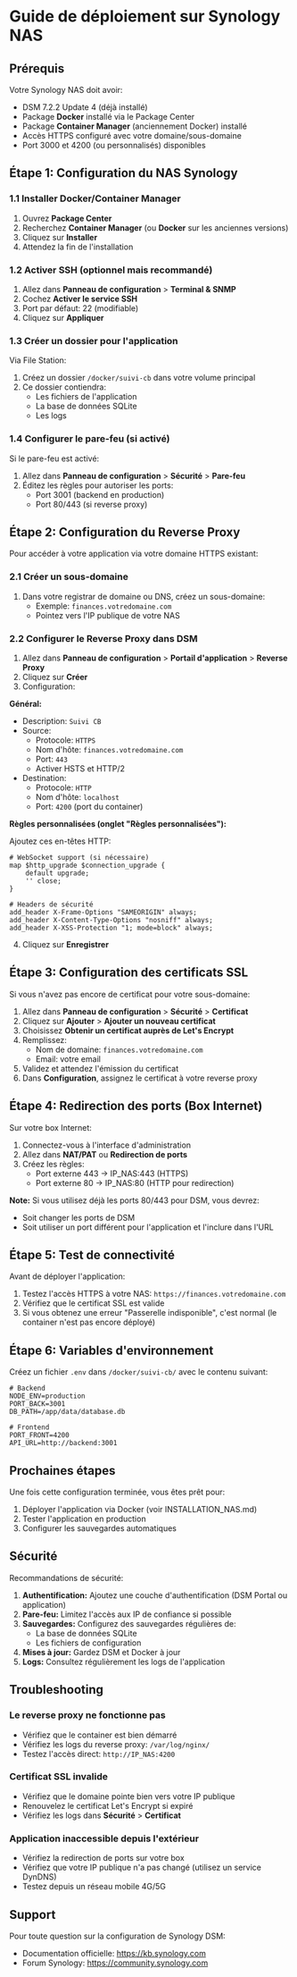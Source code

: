 # Guide de déploiement sur Synology NAS

## Prérequis

Votre Synology NAS doit avoir:
- DSM 7.2.2 Update 4 (déjà installé)
- Package **Docker** installé via le Package Center
- Package **Container Manager** (anciennement Docker) installé
- Accès HTTPS configuré avec votre domaine/sous-domaine
- Port 3000 et 4200 (ou personnalisés) disponibles

## Étape 1: Configuration du NAS Synology

### 1.1 Installer Docker/Container Manager

1. Ouvrez **Package Center**
2. Recherchez **Container Manager** (ou **Docker** sur les anciennes versions)
3. Cliquez sur **Installer**
4. Attendez la fin de l'installation

### 1.2 Activer SSH (optionnel mais recommandé)

1. Allez dans **Panneau de configuration** > **Terminal & SNMP**
2. Cochez **Activer le service SSH**
3. Port par défaut: 22 (modifiable)
4. Cliquez sur **Appliquer**

### 1.3 Créer un dossier pour l'application

Via File Station:
1. Créez un dossier `/docker/suivi-cb` dans votre volume principal
2. Ce dossier contiendra:
   - Les fichiers de l'application
   - La base de données SQLite
   - Les logs

### 1.4 Configurer le pare-feu (si activé)

Si le pare-feu est activé:
1. Allez dans **Panneau de configuration** > **Sécurité** > **Pare-feu**
2. Éditez les règles pour autoriser les ports:
   - Port 3001 (backend en production)
   - Port 80/443 (si reverse proxy)

## Étape 2: Configuration du Reverse Proxy

Pour accéder à votre application via votre domaine HTTPS existant:

### 2.1 Créer un sous-domaine

1. Dans votre registrar de domaine ou DNS, créez un sous-domaine:
   - Exemple: `finances.votredomaine.com`
   - Pointez vers l'IP publique de votre NAS

### 2.2 Configurer le Reverse Proxy dans DSM

1. Allez dans **Panneau de configuration** > **Portail d'application** > **Reverse Proxy**
2. Cliquez sur **Créer**
3. Configuration:

**Général:**
- Description: `Suivi CB`
- Source:
  - Protocole: `HTTPS`
  - Nom d'hôte: `finances.votredomaine.com`
  - Port: `443`
  - Activer HSTS et HTTP/2
- Destination:
  - Protocole: `HTTP`
  - Nom d'hôte: `localhost`
  - Port: `4200` (port du container)

**Règles personnalisées (onglet "Règles personnalisées"):**

Ajoutez ces en-têtes HTTP:

```
# WebSocket support (si nécessaire)
map $http_upgrade $connection_upgrade {
    default upgrade;
    '' close;
}

# Headers de sécurité
add_header X-Frame-Options "SAMEORIGIN" always;
add_header X-Content-Type-Options "nosniff" always;
add_header X-XSS-Protection "1; mode=block" always;
```

4. Cliquez sur **Enregistrer**

## Étape 3: Configuration des certificats SSL

Si vous n'avez pas encore de certificat pour votre sous-domaine:

1. Allez dans **Panneau de configuration** > **Sécurité** > **Certificat**
2. Cliquez sur **Ajouter** > **Ajouter un nouveau certificat**
3. Choisissez **Obtenir un certificat auprès de Let's Encrypt**
4. Remplissez:
   - Nom de domaine: `finances.votredomaine.com`
   - Email: votre email
5. Validez et attendez l'émission du certificat
6. Dans **Configuration**, assignez le certificat à votre reverse proxy

## Étape 4: Redirection des ports (Box Internet)

Sur votre box Internet:

1. Connectez-vous à l'interface d'administration
2. Allez dans **NAT/PAT** ou **Redirection de ports**
3. Créez les règles:
   - Port externe 443 → IP_NAS:443 (HTTPS)
   - Port externe 80 → IP_NAS:80 (HTTP pour redirection)

**Note:** Si vous utilisez déjà les ports 80/443 pour DSM, vous devrez:
- Soit changer les ports de DSM
- Soit utiliser un port différent pour l'application et l'inclure dans l'URL

## Étape 5: Test de connectivité

Avant de déployer l'application:

1. Testez l'accès HTTPS à votre NAS: `https://finances.votredomaine.com`
2. Vérifiez que le certificat SSL est valide
3. Si vous obtenez une erreur "Passerelle indisponible", c'est normal (le container n'est pas encore déployé)

## Étape 6: Variables d'environnement

Créez un fichier `.env` dans `/docker/suivi-cb/` avec le contenu suivant:

```env
# Backend
NODE_ENV=production
PORT_BACK=3001
DB_PATH=/app/data/database.db

# Frontend
PORT_FRONT=4200
API_URL=http://backend:3001
```

## Prochaines étapes

Une fois cette configuration terminée, vous êtes prêt pour:
1. Déployer l'application via Docker (voir INSTALLATION_NAS.md)
2. Tester l'application en production
3. Configurer les sauvegardes automatiques

## Sécurité

Recommandations de sécurité:

1. **Authentification:** Ajoutez une couche d'authentification (DSM Portal ou application)
2. **Pare-feu:** Limitez l'accès aux IP de confiance si possible
3. **Sauvegardes:** Configurez des sauvegardes régulières de:
   - La base de données SQLite
   - Les fichiers de configuration
4. **Mises à jour:** Gardez DSM et Docker à jour
5. **Logs:** Consultez régulièrement les logs de l'application

## Troubleshooting

### Le reverse proxy ne fonctionne pas

- Vérifiez que le container est bien démarré
- Vérifiez les logs du reverse proxy: `/var/log/nginx/`
- Testez l'accès direct: `http://IP_NAS:4200`

### Certificat SSL invalide

- Vérifiez que le domaine pointe bien vers votre IP publique
- Renouvelez le certificat Let's Encrypt si expiré
- Vérifiez les logs dans **Sécurité** > **Certificat**

### Application inaccessible depuis l'extérieur

- Vérifiez la redirection de ports sur votre box
- Vérifiez que votre IP publique n'a pas changé (utilisez un service DynDNS)
- Testez depuis un réseau mobile 4G/5G

## Support

Pour toute question sur la configuration de Synology DSM:
- Documentation officielle: https://kb.synology.com
- Forum Synology: https://community.synology.com

